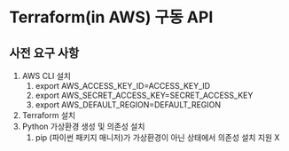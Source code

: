 # Terraform(in AWS) 구동 API

## 사전 요구 사항
1. AWS CLI 설치
    1. export AWS_ACCESS_KEY_ID=ACCESS_KEY_ID
    2. export AWS_SECRET_ACCESS_KEY=SECRET_ACCESS_KEY
    3. export AWS_DEFAULT_REGION=DEFAULT_REGION
2. Terraform 설치
3. Python 가상환경 생성 및 의존성 설치
    1. pip (파이썬 패키지 매니저)가 가상환경이 아닌 상태에서 의존성 설치 지원 X